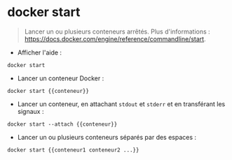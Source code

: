# docker start

> Lancer un ou plusieurs conteneurs arrêtés.
> Plus d'informations : <https://docs.docker.com/engine/reference/commandline/start>.

- Afficher l'aide :

`docker start`

- Lancer un conteneur Docker :

`docker start {{conteneur}}`

- Lancer un conteneur, en attachant `stdout` et `stderr` et en transférant les signaux :

`docker start --attach {{conteneur}}`

- Lancer un ou plusieurs conteneurs séparés par des espaces :

`docker start {{conteneur1 conteneur2 ...}}`
